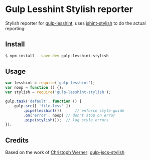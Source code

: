 # Gulp Lesshint Stylish reporter

Stylish reporter for [gulp-lesshint](https://github.com/lesshint/gulp-lesshint), uses [jshint-stylish](https://github.com/sindresorhus/jshint-stylish) to do the actual reporting:


## Install

```bash
$ npm install --save-dev gulp-lesshint-stylish
```


## Usage

```js
var lesshint = require('gulp-lesshint');
var noop = function () {};
var stylish = require('gulp-lesshint-stylish');

gulp.task('default', function () {
	gulp.src([ 'file.less' ])
		.pipe(lesshint())      // enforce style guide
		.on('error', noop) // don't stop on error
		.pipe(stylish());  // log style errors
});
```


## Credits

Based on the work of [Christoph Werner](http://twitter.com/gonsfx): [gulp-jscs-stylish](https://github.com/gonsfx/gulp-jscs-stylish)
